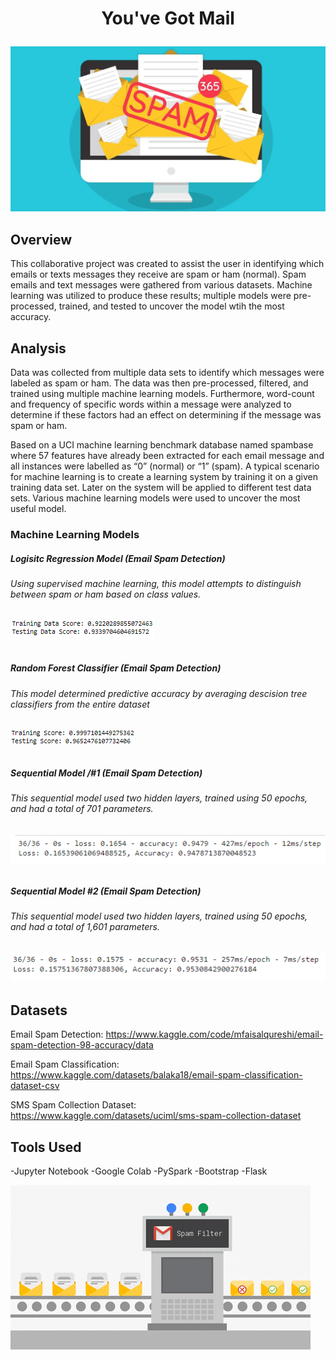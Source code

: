 
# <p align = "center"> You've Got Mail </p>

![](Images/spam_header.webp)

## Overview

This collaborative project was created to assist the user in identifying which emails or texts messages they receive are spam or ham (normal). Spam emails and text messages were gathered from various datasets. Machine learning was utilized to produce these results; multiple models were pre-processed, trained, and tested to uncover the model wtih the most accuracy. 

## Analysis

Data was collected from multiple data sets to identify which messages were labeled as spam or ham. The data was then pre-processed, filtered, and trained using multiple machine learning models. Furthermore, word-count and frequency of specific words within a message were analyzed to determine if these factors had an effect on determining if the message was spam or ham.

Based on a UCI machine learning benchmark database named spambase where 57 features have already been extracted for each email message and all instances were labelled as “0” (normal) or “1” (spam).
A typical scenario for machine learning is to create a learning system by training it on a given training data set. Later on the system will be applied to different test data sets. Various machine learning models were used to uncover the most useful model. 

### Machine Learning Models

<h5>Logisitc Regression Model (Email Spam Detection)</h5> 
<h6>Using supervised machine learning, this model attempts to distinguish between spam or ham based on class values. <h6>

![](Images/logisitc_regression_model_results.png)

<h5> Random Forest Classifier (Email Spam Detection)</h5>
<h6>This model determined predictive accuracy by averaging descision tree classifiers from the entire dataset <h6>

![](Images/rfm_model_results.png)

<h5>Sequential Model /#1 (Email Spam Detection)<h5>
<h6>This sequential model used two hidden layers, trained using 50 epochs, and had a total of 701 parameters. <h6>

![](Images/sequential_1.png)

<h5>Sequential Model #2 (Email Spam Detection)</h5>
<h6>This sequential model used two hidden layers, trained using 50 epochs, and had a total of 1,601 parameters. <h6>

![](Images/sequential_2.png)

## Datasets

Email Spam Detection: https://www.kaggle.com/code/mfaisalqureshi/email-spam-detection-98-accuracy/data

Email Spam Classification: https://www.kaggle.com/datasets/balaka18/email-spam-classification-dataset-csv

SMS Spam Collection Dataset: https://www.kaggle.com/datasets/uciml/sms-spam-collection-dataset

## Tools Used

-Jupyter Notebook 
-Google Colab
-PySpark
-Bootstrap
-Flask







![](Images/undefined%20-%20Imgur.gif)


